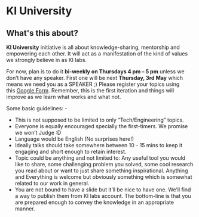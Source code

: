 # KI University

## What's this about?

**KI University** initiative is all about knowledge-sharing, mentorship and empowering each other. It will act as a manifestation of the kind of values we strongly believe in as KI labs. 

For now, plan is to do it **bi-weekly on Thursdays 4 pm – 5 pm** unless we don’t have any speaker. First one will be next **Thursday, 3rd May** which means we need you as a SPEAKER ;) Please register your topics using this [Google Form](https://goo.gl/forms/A7gG2mG4YPGJbZP02). Remember, this is the first iteration and things will improve as we learn what works and what not. 

Some basic guidelines: -

- This is not supposed to be limited to only “Tech/Engineering” topics.
- Everyone is equally encouraged specially the first-timers. We promise we won’t Judge :D
- Language would be English (No surprises here!)
- Ideally talks should take somewhere between 10 - 15 mins to keep it engaging and short enough to retain interest.
- Topic could be anything and not limited to: Any useful tool you would like to share, some challenging problem you solved, some cool research you read about or want to just share something inspirational. Anything and Everything is welcome but obviously something which is somewhat related to our work in general.
- You are not bound to have a slide but it’ll be nice to have one. We’ll find a way to publish them from KI labs account. The bottom-line is that you are prepared enough to convey the knowledge in an appropriate manner.
